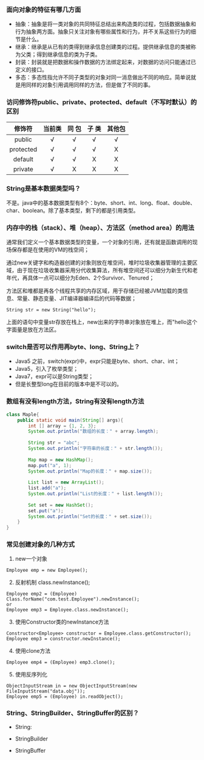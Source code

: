 ### 面向对象的特征有哪几方面
* 抽象：抽象是将一类对象的共同特征总结出来构造类的过程，包括数据抽象和行为抽象两方面。抽象只关注对象有哪些属性和行为，并不关系这些行为的细节是什么。
* 继承：继承是从已有的类得到继承信息创建类的过程。提供继承信息的类被称为父类；得到继承信息的类为子类。
* 封装：封装就是把数据和操作数据的方法绑定起来，对数据的访问只能通过已定义的接口。
* 多态：多态性指允许不同子类型的对象对同一消息做出不同的响应。简单说就是用同样的对象引用调用同样的方法，但是做了不同的事。

### 访问修饰符public、private、protected、default（不写时默认）的区别
|  修饰符 |当前类|同 包|子 类|其他包|
|:-------:|:---:|:---:|:---:|:---:|
| public  |   √ |  √  |  √  |  √  |
|protected|   √ |  √  |  √  |  X  |
| default |   √ |  √  |  X  |  X  |
| private |   √ |  X  |  X  |  X  |

### String是基本数据类型吗？
不是。java中的基本数据类型有8个：byte、short、int、long、float、double、char、boolean。除了基本类型，剩下的都是引用类型。

### 内存中的栈（stack）、堆（heap）、方法区（method area）的用法
通常我们定义一个基本数据类型的变量，一个对象的引用，还有就是函数调用的现场保存都是在使用的VM的栈空间；

通过new关键字和构造器创建的对象则放在堆空间，堆时垃圾收集器管理的主要区域，由于现在垃圾收集器采用分代收集算法，所有堆空间还可以细分为新生代和老年代，再具体一点可以细分为Eden、2个Survivor、Tenured；

方法区和堆都是再各个线程共享的内存区域，用于存储已经被JVM加载的类信息、常量、静态变量、JIT编译器编译后的代码等数据；

~~~
String str = new String("hello");
~~~
上面的语句中变量str存放在栈上，new出来的字符串对象放在堆上，而"hello这个字面量是放在方法区。

### switch是否可以作用再byte、long、String上？

* Java5 之前，switch(expr)中，expr只能是byte、short、char、int；
* Java5，引入了枚举类型；
* Java7，expr可以是String类型；
* 但是长整型long在目前的版本中是不可以的。

### 数组有没有length方法，String有没有length方法
~~~java
class Maple{
    public static void main(String[] args){
        int [] array = {1, 2, 3};
        System.out.println("数组的长度：" + array.length);
        
        String str = "abc";
        System.out.println("字符串的长度：" + str.length());
    
        Map map = new HashMap();
        map.put("a", 1);
        System.out.println("Map的长度：" + map.size());
        
        List list = new ArrayList();
        list.add("a");
        System.out.println("List的长度：" + list.length());
    
        Set set = new HashSet();
        set.put("a");
        System.out.println("Set的长度：" + set.size());
    }
}
~~~

### 常见创建对象的几种方式
1. new一个对象
~~~
Employee emp = new Employee();
~~~

2. 反射机制 class.newInstance();
~~~
Employee emp2 = (Employee) Class.forName("com.test.Employee").newInstance();
or
Employee emp3 = Employee.class.newInstance();
~~~

3. 使用Constructor类的newInstance方法
~~~
Constructor<Employee> constructor = Employee.class.getConstructor();
Employee emp3 = constructor.newInstance();
~~~

4. 使用clone方法
~~~
Employee emp4 = (Employee) emp3.clone();
~~~

5. 使用反序列化
~~~
ObjectInputStream in = new ObjectInputStream(new FileInputStream("data.obj"));
Employee emp5 = (Employee) in.readObject();
~~~

### String、StringBuilder、StringBuffer的区别？
* String:

* StringBuilder

* StringBuffer
